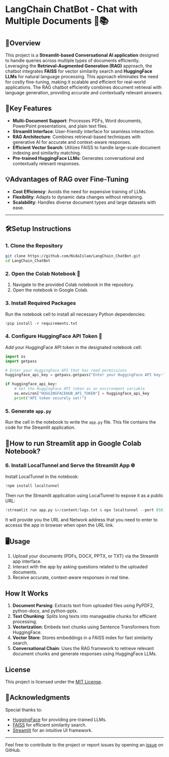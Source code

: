 # LangChain ChatBot - Chat with Multiple Documents 🤖📚
## 🌟Overview
This project is a **Streamlit-based Conversational AI application** designed to handle queries across multiple types of documents efficiently. Leveraging the **Retrieval-Augmented Generation (RAG)** approach, the chatbot integrates **FAISS** for vector similarity search and **HuggingFace LLMs** for natural language processing. This approach eliminates the need for costly fine-tuning, making it scalable and efficient for real-world applications. The RAG chatbot efficiently combines document retrieval with language generation, 
providing accurate and contextually relevant answers.


## 🚀Key Features 
- **Multi-Document Support**: Processes PDFs, Word documents, PowerPoint presentations, and plain text files.
- **Streamlit Interface**: User-friendly interface for seamless interaction.
- **RAG Architecture**: Combines retrieval-based techniques with generative AI for accurate and context-aware responses.
- **Efficient Vector Search**: Utilizes FAISS to handle large-scale document indexing and similarity matching.
- **Pre-trained HuggingFace LLMs**: Generates conversational and contextually relevant responses.

## 💡Advantages of RAG over Fine-Tuning
- **Cost Efficiency**: Avoids the need for expensive training of LLMs.
- **Flexibility**: Adapts to dynamic data changes without retraining.
- **Scalability**: Handles diverse document types and large datasets with ease.

---


## 🛠️Setup Instructions 

### 1. Clone the Repository
```bash
git clone https://github.com/NidaIslam/LangChain_ChatBot.git
cd LangChain_ChatBot
```

### 2. Open the Colab Notebook 📒
1. Navigate to the provided Colab notebook in the repository.
2. Open the notebook in Google Colab.

### 3. Install Required Packages
Run the notebook cell to install all necessary Python dependencies:
```python
!pip install -r requirements.txt
```

### 4. Configure HuggingFace API Token 🔑
Add your HuggingFace API token in the designated notebook cell:
```python
import os
import getpass

# Enter your HuggingFace API that has read permissions
huggingface_api_key = getpass.getpass("Enter your HuggingFace API key:")

if huggingface_api_key:
    # Set the HuggingFace API token as an environment variable
    os.environ["HUGGINGFACEHUB_API_TOKEN"] = huggingface_api_key
    print("API token securely set!")
```

### 5. Generate `app.py`
Run the cell in the notebook to write the `app.py` file. This file contains the code for the Streamlit application.

## 📝How to run Streamlit app in Google Colab Notebook? 
### 6. Install LocalTunnel and Serve the Streamlit App 🌐
Install LocalTunnel in the notebook:
```python
!npm install localtunnel
```
Then run the Streamlit application using LocalTunnel to expose it as a public URL:
```python
!streamlit run app.py &>/content/logs.txt & npx localtunnel --port 8501 & curl https://loca.lt/mytunnelpassword
```
It will provide you the URL and Network address that you need to enter to accesss the app in browser when open the URL link.  


## 🖥️Usage
1. Upload your documents (PDFs, DOCX, PPTX, or TXT) via the Streamlit app interface.
2. Interact with the app by asking questions related to the uploaded documents.
3. Receive accurate, context-aware responses in real time.

## How It Works
1. **Document Parsing**: Extracts text from uploaded files using PyPDF2, python-docx, and python-pptx.
2. **Text Chunking**: Splits long texts into manageable chunks for efficient processing.
3. **Vectorization**: Embeds text chunks using Sentence Transformers from HuggingFace.
4. **Vector Store**: Stores embeddings in a FAISS index for fast similarity search.
5. **Conversational Chain**: Uses the RAG framework to retrieve relevant document chunks and generate responses using HuggingFace LLMs.

## License
This project is licensed under the [MIT License](LICENSE).

## 🙌Acknowledgments
Special thanks to:
- [HuggingFace](https://huggingface.co/) for providing pre-trained LLMs.
- [FAISS](https://github.com/facebookresearch/faiss) for efficient similarity search.
- [Streamlit](https://streamlit.io/) for an intuitive UI framework.

---
Feel free to contribute to the project or report issues by opening an [issue](https://github.com/NidaIslam/LangChain_ChatBot/issues) on GitHub.
